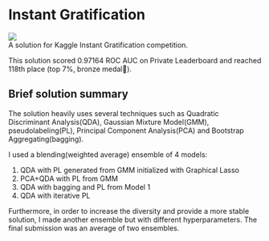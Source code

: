 # Instant Gratification
![](https://storage.googleapis.com/kaggle-media/competitions/general/Kerneler-white-desc2_transparent.png) <br>
A solution for Kaggle Instant Gratification competition.

This solution scored 0.97164 ROC AUC on Private Leaderboard and reached 118th place (top 7%, bronze medal🥉).

## Brief solution summary
The solution heavily uses several techniques such as Quadratic Discriminant Analysis(QDA), Gaussian Mixture Model(GMM), pseudolabeling(PL), Principal Component Analysis(PCA) and Bootstrap Aggregating(bagging).

I used a blending(weighted average) ensemble of 4 models:
1. QDA with PL generated from GMM initialized with Graphical Lasso
2. PCA+QDA with PL from GMM
3. QDA with bagging and PL from Model 1
4. QDA with iterative PL

Furthermore, in order to increase the diversity and provide a more stable solution, I made another ensemble but with different hyperparameters. The final submission was an average of two ensembles.
